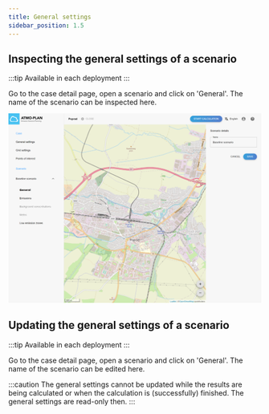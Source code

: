 ```yaml
---
title: General settings
sidebar_position: 1.5
---
```


## Inspecting the general settings of a scenario

:::tip Available in each deployment
:::

Go to the case detail page, open a scenario and click on 'General'. The name of the scenario can be inspected here.

![Scenario list](./images/scenario_general_settings.png)

## Updating the general settings of a scenario

:::tip Available in each deployment
:::

Go to the case detail page, open a scenario and click on 'General'. The name of the scenario can be edited here.

:::caution
The general settings cannot be updated while the results are being calculated or when the calculation is (successfully) finished. The general settings are read-only then.
:::
